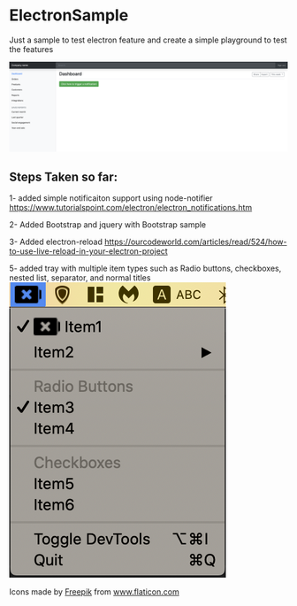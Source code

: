 # ElectronSample
Just a sample to test electron feature and create a simple playground to test the features

![screenshot of the project](README_Extra/Screenshot.png)
## Steps Taken so far:
1- added simple notificaiton support using node-notifier
https://www.tutorialspoint.com/electron/electron_notifications.htm

2- Added Bootstrap and jquery with Bootstrap sample

3- Added electron-reload
https://ourcodeworld.com/articles/read/524/how-to-use-live-reload-in-your-electron-project

5- added tray with multiple item types such as Radio buttons, checkboxes, nested list, separator, and normal titles
![screenshot of the project](README_Extra/TrayMenu.png)


Icons made by <a href="https://www.flaticon.com/authors/freepik" title="Freepik">Freepik</a> from <a href="https://www.flaticon.com/" title="Flaticon"> www.flaticon.com</a>
